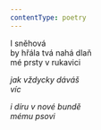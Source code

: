 ```yaml
---
contentType: poetry
---
```


<section>

I sněhová  
by hřála tvá nahá dlaň  
mé prsty v rukavici

_jak vždycky dáváš  
víc_

</section>

<section>

_i díru v nové bundě  
mému psovi_

</section>

